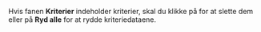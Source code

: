 <!-- markdownlint-disable-file MD041 -->
Hvis fanen **Kriterier** indeholder kriterier, skal du klikke på <i class="ph ph-x-circle" aria-label="X"></i> for at slette dem eller på **Ryd alle** for at rydde kriteriedataene.
